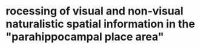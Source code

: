 # rocessing of visual and non-visual naturalistic spatial information in the "parahippocampal place area"
